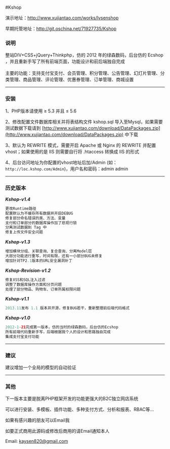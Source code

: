 #Kshop

演示地址：http://www.xujiantao.com/works/lvsenshop

早期托管地址：http://git.oschina.net/71927735/Kshop

### 说明
整站DIV+CSS+jQuery+Thinkphp，仿的 2012 年的绿森数码，后台仿的 Ecshop ，并且重新手写了所有前端页面，功能设计和前后端独自完成<br><br>
主要的功能：支持支付宝支付、会员管理、积分管理、公告管理、幻灯片管理、分类管理、商品管理、评论管理、优惠券管理、订单管理、商城设置
<hr />

### 安装
1、PHP版本请使用 ≥ 5.3 并且 ≤ 5.6 

2、修改配置文件数据库相关并将表结构文件 kshop.sql 导入至Mysql，如果需要测试数据下载请到 [http://www.xujiantao.com/download/DataPackages.zip](http://www.xujiantao.com/download/DataPackages.zip) 中下载

3、默认为 REWRITE 模式，需要开启 Apache 或 Nginx 的 REWRITE 并配置 vhost；如果使用的是 IIS 则需要自行将 .htaccess 转换成 IIS 的形式

4、后台访问地址为你配置的vhost地址后加/Admin (如：`http://loc.kshop.com/Admin`)，用户名和密码：admin admin
<hr />

### 历史版本
___Kshop-v1.4___
```PHP
更改Runtime路径
配置默认为不缓存所有数据并开启DEBUG
修复部分命名错误的类、方法、变量
支付和订单部分的数据库操作加了悲观行锁
分离测试数据到 Tag 中
修复上传文件安全问题
```

___Kshop-v1.3___
```PHP
增加模块分组、关联查询、复合查询、分离Model层
大部分功能进行重写，时间有限，还有一小部分BUG未修复
增加针对TP2.1版本的URL安全漏洞补丁
```

___Kshop-Revision-v1.2___
```PHP
修复XSS和SQL注入过滤
调整了数据库操作方面和分页问题
处理了部分物品、购物车、订单所属权限问题
```

___Kshop-v1.1___
```PHP
2013.11发布 1.1 版本并开源，修复BUG若干，重新整理前后端代码格式
```

___Kshop-v1.0___
```PHP
2012-1-21完成第一版本，仿的当时的绿森数码，后台仿的Ecshop
所有前端代码重新手写，后端根据我个人的设计和思路独自完成
集成支付宝支付功能
```
<hr />

### 建议
建议增加一个全局的模型的自动验证
<hr />

### 其他
下一版本主要是脱离PHP框架开发的功能更强大的B2C独立网店系统

可以进行安装、多模板、插件功能、多种支付方式、分析和报表、RBAC等...

如果有感兴趣的朋友可以Email我

如要正式商用此源码或修改后商用的请Email通知本人

Email: kaysen820@gmail.com
